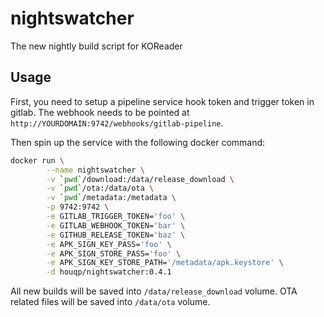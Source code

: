 nightswatcher
=============

The new nightly build script for KOReader


Usage
-----

First, you need to setup a pipeline service hook token and trigger token in
gitlab. The webhook needs to be pointed at
`http://YOURDOMAIN:9742/webhooks/gitlab-pipeline`.

Then spin up the service with the following docker command:

```bash
docker run \
        --name nightswatcher \
        -v `pwd`/download:/data/release_download \
        -v `pwd`/ota:/data/ota \
        -v `pwd`/metadata:/metadata \
        -p 9742:9742 \
        -e GITLAB_TRIGGER_TOKEN='foo' \
        -e GITLAB_WEBHOOK_TOKEN='bar' \
        -e GITHUB_RELEASE_TOKEN='baz' \
        -e APK_SIGN_KEY_PASS='foo' \
        -e APK_SIGN_STORE_PASS='foo' \
        -e APK_SIGN_KEY_STORE_PATH='/metadata/apk.keystore' \
        -d houqp/nightswatcher:0.4.1
```

All new builds will be saved into `/data/release_download` volume.
OTA related files will be saved into `/data/ota` volume.
